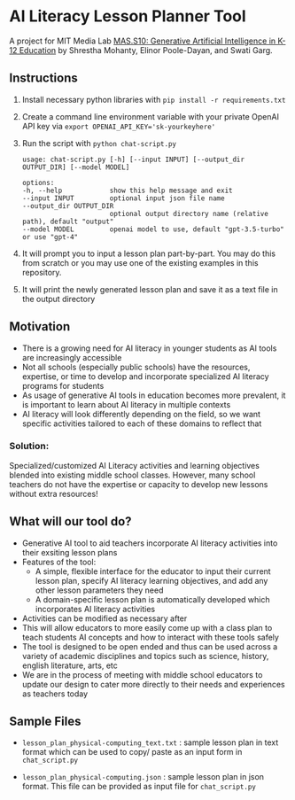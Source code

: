 # AI Literacy Lesson Planner Tool

A project for MIT Media Lab [MAS.S10: Generative Artificial Intelligence in K-12 Education](https://mit-cml.github.io/gen-ai-fall-2023.github.io/) by Shrestha Mohanty, Elinor Poole-Dayan, and Swati Garg.

## Instructions
1. Install necessary python libraries with `pip install -r requirements.txt`
2. Create a command line environment variable with your private OpenAI API key via `export OPENAI_API_KEY='sk-yourkeyhere'`
3. Run the script with `python chat-script.py`

    ```
    usage: chat-script.py [-h] [--input INPUT] [--output_dir OUTPUT_DIR] [--model MODEL]

    options:
    -h, --help            show this help message and exit
    --input INPUT         optional input json file name
    --output_dir OUTPUT_DIR
                          optional output directory name (relative path), default "output"
    --model MODEL         openai model to use, default "gpt-3.5-turbo" or use "gpt-4"
    ```
5. It will prompt you to input a lesson plan part-by-part. You may do this from scratch or you may use one of the existing examples in this repository.
6. It will print the newly generated lesson plan and save it as a text file in the output directory

## Motivation 
- There is a growing need for AI literacy in younger students as AI tools are increasingly accessible
- Not all schools (especially public schools) have the resources, expertise, or time to develop and incorporate specialized AI literacy programs for students
- As usage of generative AI tools in education becomes more prevalent, it is important to learn about AI literacy in multiple contexts
- AI literacy will look differently depending on the field, so we want specific activities tailored to each of these domains to reflect that

### Solution: 

Specialized/customized AI Literacy activities and learning objectives blended into existing middle school classes.
However, many school teachers do not have the expertise or capacity to develop new lessons without extra resources!

## What will our tool do?

- Generative AI tool to aid teachers incorporate AI literacy activities into their exsiting lesson plans
- Features of the tool:
  - A simple, flexible interface for the educator to input their current lesson plan, specify AI literacy learning objectives, and add any other lesson parameters they need
  - A domain-specific lesson plan is automatically developed which incorporates AI literacy activities
- Activities can be modified as necessary after
- This will allow educators to more easily come up with a class plan to teach students AI concepts and how to interact with these tools safely
- The tool is designed to be open ended and thus can be used across a variety of academic disciplines and topics such as science, history, english literature, arts, etc
- We are in the process of meeting with middle school educators to update our design to cater more directly to their needs and experiences as teachers today

## Sample Files

- `lesson_plan_physical-computing_text.txt` : sample lesson plan in text format which can be used to copy/ paste as an input form in `chat_script.py`

- `lesson_plan_physical-computing.json` : sample lesson plan in json format. This file can be provided as input file for `chat_script.py`